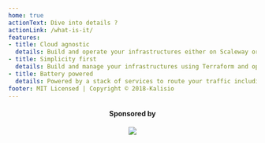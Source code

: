 ```yaml
---
home: true
actionText: Dive into details ?
actionLink: /what-is-it/
features:
- title: Cloud agnostic
  details: Build and operate your infrastructures either on Scaleway or on AWS
- title: Simplicity first
  details: Build and manage your infrastructures using Terraform and operate it with the simplicity of Docker Swarm
- title: Battery powered
  details: Powered by a stack of services to route your traffic including SSL termination, manage your containers and monitor your infrastructure
footer: MIT Licensed | Copyright © 2018-Kalisio
---
```


<center>
  <h4>Sponsored by</h4>
  <a href="https://kalisio.com"><img src="https://s3.eu-central-1.amazonaws.com/kalisioscope/kalisio/kalisio-logo-black-256x84.png"></a>
</center>
